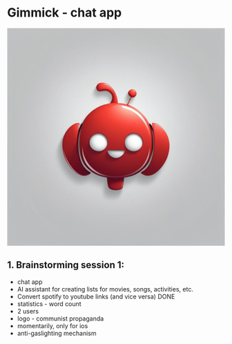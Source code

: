 # Gimmick - chat app

![](gimmick-backend\app\authentication_module\templates\static\logo.jpg)

## 1. Brainstorming session 1:

- chat app
- AI assistant for creating lists for movies, songs, activities, etc.
- Convert spotify to youtube links (and vice versa) DONE
- statistics - word count
- 2 users 
- logo - communist propaganda
- momentarily, only for ios
- anti-gaslighting mechanism

